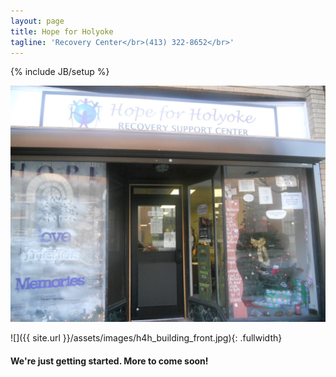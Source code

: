 ```yaml
---
layout: page
title: Hope for Holyoke
tagline: 'Recovery Center</br>(413) 322-8652</br>'
---
```



{% include JB/setup %}

![](/uploads/versions/h4h_building_front---x0-0-2048-1536-2048-1536x---.jpg)

![]({{ site.url }}/assets/images/h4h_building_front.jpg){: .fullwidth}

#### We're just getting started. More to come soon!